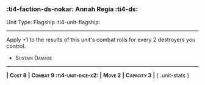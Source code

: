 ### :ti4-faction-ds-nokar: **Annah Regia** :ti4-ds:

Unit Type: Flagship :ti4-unit-flagship:

---

Apply +1 to the results of this unit's combat rolls for every 2 destroyers you control.

* <span style="font-variant:small-caps;">Sustain Damage</span> 

---

__|__ <span style="font-variant:small-caps;white-space: nowrap;">**Cost 8**</span> __|__ <span style="font-variant:small-caps;white-space: nowrap;">**Combat 9 :ti4-unit-dice-x2:**</span> __|__ <span style="font-variant:small-caps;white-space: nowrap;">**Move 2**</span> __|__ <span style="font-variant:small-caps;white-space: nowrap;">**Capacity 3**</span> __|__
{ .unit-stats }
